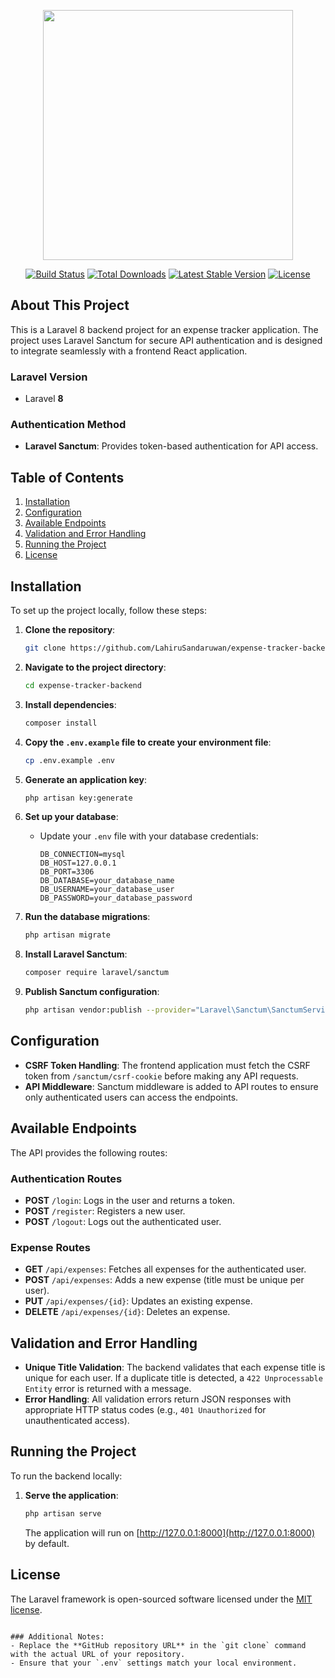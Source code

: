 <p align="center"><a href="https://laravel.com" target="_blank"><img src="https://raw.githubusercontent.com/laravel/art/master/logo-lockup/5%20SVG/2%20CMYK/1%20Full%20Color/laravel-logolockup-cmyk-red.svg" width="400"></a></p>

<p align="center">
<a href="https://travis-ci.org/laravel/framework"><img src="https://travis-ci.org/laravel/framework.svg" alt="Build Status"></a>
<a href="https://packagist.org/packages/laravel/framework"><img src="https://img.shields.io/packagist/dt/laravel/framework" alt="Total Downloads"></a>
<a href="https://packagist.org/packages/laravel/framework"><img src="https://img.shields.io/packagist/v/laravel/framework" alt="Latest Stable Version"></a>
<a href="https://packagist.org/packages/laravel/framework"><img src="https://img.shields.io/packagist/l/laravel/framework" alt="License"></a>
</p>

## About This Project

This is a Laravel 8 backend project for an expense tracker application. The project uses Laravel Sanctum for secure API authentication and is designed to integrate seamlessly with a frontend React application.

### Laravel Version
- Laravel **8**

### Authentication Method
- **Laravel Sanctum**: Provides token-based authentication for API access.

## Table of Contents
1. [Installation](#installation)
2. [Configuration](#configuration)
3. [Available Endpoints](#available-endpoints)
4. [Validation and Error Handling](#validation-and-error-handling)
5. [Running the Project](#running-the-project)
6. [License](#license)

## Installation

To set up the project locally, follow these steps:

1. **Clone the repository**:
   ```bash
   git clone https://github.com/LahiruSandaruwan/expense-tracker-backend.git
   ```

2. **Navigate to the project directory**:
   ```bash
   cd expense-tracker-backend
   ```

3. **Install dependencies**:
   ```bash
   composer install
   ```

4. **Copy the `.env.example` file to create your environment file**:
   ```bash
   cp .env.example .env
   ```

5. **Generate an application key**:
   ```bash
   php artisan key:generate
   ```

6. **Set up your database**:
   - Update your `.env` file with your database credentials:
     ```env
     DB_CONNECTION=mysql
     DB_HOST=127.0.0.1
     DB_PORT=3306
     DB_DATABASE=your_database_name
     DB_USERNAME=your_database_user
     DB_PASSWORD=your_database_password
     ```

7. **Run the database migrations**:
   ```bash
   php artisan migrate
   ```

8. **Install Laravel Sanctum**:
   ```bash
   composer require laravel/sanctum
   ```

9. **Publish Sanctum configuration**:
   ```bash
   php artisan vendor:publish --provider="Laravel\Sanctum\SanctumServiceProvider"
   ```

## Configuration

- **CSRF Token Handling**: The frontend application must fetch the CSRF token from `/sanctum/csrf-cookie` before making any API requests.
- **API Middleware**: Sanctum middleware is added to API routes to ensure only authenticated users can access the endpoints.

## Available Endpoints

The API provides the following routes:

### Authentication Routes
- **POST** `/login`: Logs in the user and returns a token.
- **POST** `/register`: Registers a new user.
- **POST** `/logout`: Logs out the authenticated user.

### Expense Routes
- **GET** `/api/expenses`: Fetches all expenses for the authenticated user.
- **POST** `/api/expenses`: Adds a new expense (title must be unique per user).
- **PUT** `/api/expenses/{id}`: Updates an existing expense.
- **DELETE** `/api/expenses/{id}`: Deletes an expense.

## Validation and Error Handling

- **Unique Title Validation**: The backend validates that each expense title is unique for each user. If a duplicate title is detected, a `422 Unprocessable Entity` error is returned with a message.
- **Error Handling**: All validation errors return JSON responses with appropriate HTTP status codes (e.g., `401 Unauthorized` for unauthenticated access).

## Running the Project

To run the backend locally:

1. **Serve the application**:
   ```bash
   php artisan serve
   ```
   The application will run on [http://127.0.0.1:8000](http://127.0.0.1:8000) by default.

## License

The Laravel framework is open-sourced software licensed under the [MIT license](https://opensource.org/licenses/MIT).
```

### Additional Notes:
- Replace the **GitHub repository URL** in the `git clone` command with the actual URL of your repository.
- Ensure that your `.env` settings match your local environment.